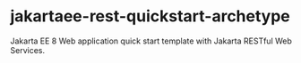 # jakartaee-rest-quickstart-archetype
Jakarta EE 8 Web application quick start template with Jakarta RESTful Web Services.
